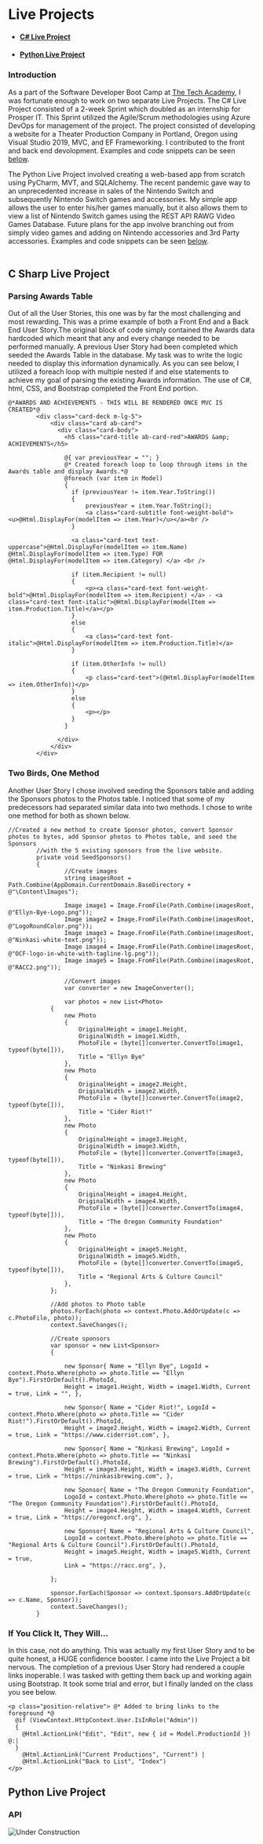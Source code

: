 # Live Projects

* #### [C# Live Project](#c-sharp-live-project)
* #### [Python Live Project](#model)

### Introduction
As a part of the Software Developer Boot Camp at [The Tech Academy](http://learncodinganywhere.com), I was fortunate enough to work on two separate Live Projects. The C# Live Project consisted of a 2-week Sprint which doubled as an internship for Prosper IT. This Sprint utilized the Agile/Scrum methodologies using Azure DevOps for management of the project. The project consisted of developing a website for a Theater Production Company in Portland, Oregon using Visual Studio 2019, MVC, and EF Frameworking. I contributed to the front and back end devolopment. Examples and code snippets can be seen [below](#c-sharp-live-project).

The Python Live Project involved creating a web-based app from scratch using PyCharm, MVT, and SQLAlchemy. The recent pandemic gave way to an unprecedented increase in sales of the Nintendo Switch and subsequently Nintendo Switch games and accessories. My simple app allows the user to enter his/her games manually, but it also allows them to view a list of Nintendo Switch games using the REST API RAWG Video Games Database. Future plans for the app involve branching out from simply video games and adding on Nintendo accessories and 3rd Party accessories. Examples and code snippets can be seen [below](#model).
<br>
<br>

## C Sharp Live Project
### <a id="parsing_awards_table">Parsing Awards Table</a>
Out of all the User Stories, this one was by far the most challenging and most rewarding. This was a prime example of both a Front End and a Back End User Story.The original block of code simply contained the Awards data hardcoded which meant that any and every change needed to be performed manually. A previous User Story had been completed which seeded the Awards Table in the database. My task was to write the logic needed to display this information dynamically. As you can see below, I utilized a foreach loop with multiple nested if and else statements to achieve my goal of parsing the existing Awards information. The use of C#, html, CSS, and Bootstrap completed the Front End portion.
```
@*AWARDS AND ACHIEVEMENTS - THIS WILL BE RENDERED ONCE MVC IS CREATED*@
        <div class="card-deck m-lg-5">
            <div class="card ab-card">
              <div class="card-body">
                <h5 class="card-title ab-card-red">AWARDS &amp; ACHIEVEMENTS</h5>

                @{ var previousYear = ""; }
                @* Created foreach loop to loop through items in the Awards table and display Awards.*@
                @foreach (var item in Model)
                {
                  if (previousYear != item.Year.ToString())
                  {
                      previousYear = item.Year.ToString();
                      <a class="card-subtitle font-weight-bold"><u>@Html.DisplayFor(modelItem => item.Year)</u></a><br />
                  }

                  <a class="card-text text-uppercase">@Html.DisplayFor(modelItem => item.Name) @Html.DisplayFor(modelItem => item.Type) FOR @Html.DisplayFor(modelItem => item.Category) </a> <br />

                  if (item.Recipient != null)
                  {
                      <p><a class="card-text font-weight-bold">@Html.DisplayFor(modelItem => item.Recipient) </a> - <a class="card-text font-italic">@Html.DisplayFor(modelItem => item.Production.Title)</a></p>
                  }
                  else
                  {
                      <a class="card-text font-italic">@Html.DisplayFor(modelItem => item.Production.Title)</a>
                  }

                  if (item.OtherInfo != null)
                  {
                      <p class="card-text">(@Html.DisplayFor(modelItem => item.OtherInfo))</p>
                  }
                  else
                  {
                      <p></p>
                  }
                }

              </div>
            </div>
        </div>
```
### <a id="two_birds_one_method">Two Birds, One Method</a>
Another User Story I chose involved seeding the Sponsors table and adding the Sponsors photos to the Photos table. I noticed that some of my predecessors had separated similar data into two methods. I chose to write one method for both as shown below.

```
//Created a new method to create Sponsor photos, convert Sponsor photos to bytes, add Sponsor photos to Photos table, and seed the Sponsors 
        //with the 5 existing sponsors from the live website.
        private void SeedSponsors()
        {
                //Create images
                string imagesRoot = Path.Combine(AppDomain.CurrentDomain.BaseDirectory + @"\Content\Images");

                Image image1 = Image.FromFile(Path.Combine(imagesRoot, @"Ellyn-Bye-Logo.png"));
                Image image2 = Image.FromFile(Path.Combine(imagesRoot, @"LogoRoundColor.png"));
                Image image3 = Image.FromFile(Path.Combine(imagesRoot, @"Ninkasi-white-text.png"));
                Image image4 = Image.FromFile(Path.Combine(imagesRoot, @"OCF-logo-in-white-with-tagline-lg.png"));
                Image image5 = Image.FromFile(Path.Combine(imagesRoot, @"RACC2.png"));

                //Convert images
                var converter = new ImageConverter();

                var photos = new List<Photo>
            {
                new Photo
                {
                    OriginalHeight = image1.Height,
                    OriginalWidth = image1.Width,
                    PhotoFile = (byte[])converter.ConvertTo(image1, typeof(byte[])),
                    Title = "Ellyn Bye"
                },
                new Photo
                {
                    OriginalHeight = image2.Height,
                    OriginalWidth = image2.Width,
                    PhotoFile = (byte[])converter.ConvertTo(image2, typeof(byte[])),
                    Title = "Cider Riot!"
                },
                new Photo
                {
                    OriginalHeight = image3.Height,
                    OriginalWidth = image3.Width,
                    PhotoFile = (byte[])converter.ConvertTo(image3, typeof(byte[])),
                    Title = "Ninkasi Brewing"
                },
                new Photo
                {
                    OriginalHeight = image4.Height,
                    OriginalWidth = image4.Width,
                    PhotoFile = (byte[])converter.ConvertTo(image4, typeof(byte[])),
                    Title = "The Oregon Community Foundation"
                },
                new Photo
                {
                    OriginalHeight = image5.Height,
                    OriginalWidth = image5.Width,
                    PhotoFile = (byte[])converter.ConvertTo(image5, typeof(byte[])),
                    Title = "Regional Arts & Culture Council"
                },
            };

            //Add photos to Photo table
            photos.ForEach(photo => context.Photo.AddOrUpdate(c => c.PhotoFile, photo));
            context.SaveChanges();

            //Create sponsors
            var sponsor = new List<Sponsor>
            {

                new Sponsor{ Name = "Ellyn Bye", LogoId = context.Photo.Where(photo => photo.Title == "Ellyn Bye").FirstOrDefault().PhotoId,
                Height = image1.Height, Width = image1.Width, Current = true, Link = "", },

                new Sponsor{ Name = "Cider Riot!", LogoId = context.Photo.Where(photo => photo.Title == "Cider Riot!").FirstOrDefault().PhotoId,
                Height = image2.Height, Width = image2.Width, Current = true, Link = "https://www.ciderriot.com", },

                new Sponsor{ Name = "Ninkasi Brewing", LogoId = context.Photo.Where(photo => photo.Title == "Ninkasi Brewing").FirstOrDefault().PhotoId,
                Height = image3.Height, Width = image3.Width, Current = true, Link = "https://ninkasibrewing.com", },

                new Sponsor{ Name = "The Oregon Community Foundation",
                LogoId = context.Photo.Where(photo => photo.Title == "The Oregon Community Foundation").FirstOrDefault().PhotoId,
                Height = image4.Height, Width = image4.Width, Current = true, Link = "https://oregoncf.org", },

                new Sponsor{ Name = "Regional Arts & Culture Council",
                LogoId = context.Photo.Where(photo => photo.Title == "Regional Arts & Culture Council").FirstOrDefault().PhotoId,
                Height = image5.Height, Width = image5.Width, Current = true, 
                Link = "https://racc.org", },

            };

            sponsor.ForEach(Sponsor => context.Sponsors.AddOrUpdate(c => c.Name, Sponsor));
            context.SaveChanges();
        }
```

### If You Click It, They Will...
In this case, not do anything. This was actually my first User Story and to be quite honest, a HUGE confidence booster. I came into the Live Project a bit nervous. The completion of a previous User Story had rendered a couple links inoperable. I was tasked with getting them back up and working again using Bootstrap. It took some trial and error, but I finally landed on the class you see below.
```
<p class="position-relative"> @* Added to bring links to the foreground *@
  @if (ViewContext.HttpContext.User.IsInRole("Admin"))
  {
    @Html.ActionLink("Edit", "Edit", new { id = Model.ProductionId }) @:|
  }
    @Html.ActionLink("Current Productions", "Current") |
    @Html.ActionLink("Back to List", "Index")
</p>
```

## Python Live Project
### API
![Under Construction](/img/images.jpg "Pardon My Dust! Still Open During Construction!")
